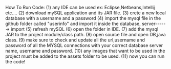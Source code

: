 How To Run Code:
(1) any IDE can be used ex: Eclipse,Netbeans,Intellij etc....
(2) download mySQL application and its JAR file.
(3) crete a new local database with a username and a password
(4) import the mysql file in the github folder called "userinfo" and import it inside the database, server------> import
(5) refresh mySQL
(6) open the folder in IDE.
(7) add the mysql JAR to the project module/class path.
(8) open source file and open DB,java class.
(9) make sure to check and update all the url,username and password of all the MYSQL connections with your correct database server name, username and password.
(10) any images that want to be used in the project must be added to the assets folder to be used.
(11) now you can run the code!
